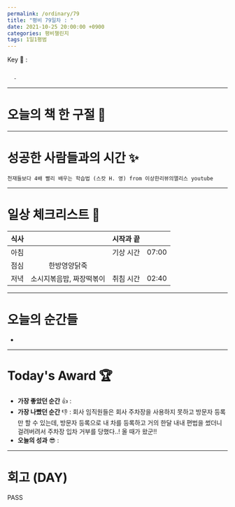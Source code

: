 ```yaml
---
permalink: /ordinary/79
title: "평비 79일차 : "
date: 2021-10-25 20:00:00 +0900
categories: 평비챌린지
tags: 1일1평범
---  
```

Key 🔑 : 
```

  - 
```

---
# 오늘의 책 한 구절 📕


---
# 성공한 사람들과의 시간 ✨
`천재들보다 4배 빨리 배우는 학습법 (스캇 H. 영) from 이상한리뷰의앨리스 youtube`  

---
# 일상 체크리스트 📃

| 식사 |  | 시작과 끝 |  |
|:----:|:----:|:----:|:----:|
| 아침 |  | 기상 시간 | 07:00 |
| 점심 | 한방영양닭죽 |  |  |
| 저녁 | 소시지볶음밥, 짜장떡볶이 | 취침 시간 | 02:40 |

---
# 오늘의 순간들
- 

---
# Today's Award 🏆
- **가장 좋았던 순간** 👍 : 
- **가장 나빴던 순간** 👎 : 회사 임직원들은 회사 주차장을 사용하지 못하고 방문자 등록만 할 수 있는데, 방문자 등록으로 내 차를 등록하고 거의 한달 내내 편법을 썼더니 걸려버려서 주차장 입차 거부를 당했다..! 올 때가 왔군!!
- **오늘의 성과** 😎 : 

---
# 회고 (DAY)
PASS